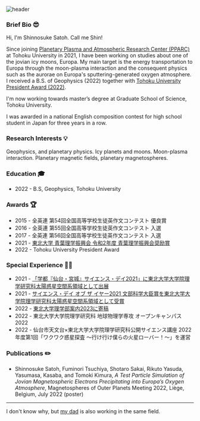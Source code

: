 ![header](https://user-images.githubusercontent.com/96368274/184382498-d4efb96e-4ef7-49c9-bfb2-f4b604412c6a.jpg)

### Brief Bio 😎

Hi, I'm Shinnosuke Satoh. Call me Shin!

Since joining [Planetary Plasma and Atmospheric Research Center (PPARC)](https://pparc.gp.tohoku.ac.jp/) at Tohoku University in 2021, I have been working on studies about one of the jovian icy moons, Europa. My main target is the energy transportation to Europa through the moon-plasma interaction and the consequent physics such as the aurorae on Europa's sputtering-generated oxygen atmosphere. I received a B.S. of Geophysics (2022) together with [Tohoku University President Award (2022)](https://pparc.gp.tohoku.ac.jp/20220325_presidents_award/).

I'm now working towards master’s degree at Graduate School of Science, Tohoku University.

I was awarded in a national English composition contest for high school student in Japan for three years in a row.


### Research Interests 💡
Geophysics, and planetary physics. Icy planets and moons. Moon-plasma interaction. Planetary magnetic fields, planetary magnetospheres.


### Education 🎓
- 2022 - B.S, Geophysics, Tohoku University


### Awards 🏆
- 2015 - 全英連 第54回全国高等学校生徒英作文コンテスト 優良賞
- 2016 - 全英連 第55回全国高等学校生徒英作文コンテスト 入選
- 2017 - 全英連 第56回全国高等学校生徒英作文コンテスト 入選
- 2021 - [東北大学 青葉理学振興会 令和2年度 青葉理学振興会奨励賞](https://www.sci.tohoku.ac.jp/aoba-society/20210326-11460.html)
- 2022 - Tohoku University President Award


### Special Experience 🕺🏻
- 2021 - [「学都『仙台・宮城』サイエンス・デイ2021」に東北大学大学院理学研究科太陽惑星空間系領域として出展](http://www.science-day.com/program/?ID=e2021-785)
- 2021 - [サイエンス・デイ オブ ザ イヤー2021 文部科学大臣賞を東北大学大学院理学研究科太陽惑星空間系領域として受賞](https://science-community.jp/サイエンス・デイ-オブ-ザ-イヤー2021（第５回）の結/)
- 2022 - [東北大学理学部案内2023に寄稿](https://www.sci.tohoku.ac.jp/about/pdf/sci_annai2023.pdf)
- 2022 - 東北大学大学院理学研究科 地球物理学専攻 オープンキャンパス2022
- 2022 - 仙台市天文台×東北大学大学院理学研究科公開サイエンス講座 2022年度第1回「ワクワク惑星探査 ～行け行け僕らの火星ローバー！～」を運営


### Publications ✏️
- Shinnosuke Satoh, Fuminori Tsuchiya, Shotaro Sakai, Rikuto Yasuda, Yasumasa, Kasaba, and Tomoki Kimura, *A Test Particle Simulation of Jovian Magnetospheric Electrons Precipitating into Europa’s Oxygen Atmosphere*, Magnetospheres of Outer Planets Meeting 2022, Liège, Belgium, July 2022 (poster) 

---

I don't know why, but [my dad](https://researchmap.jp/tsatoh_isas) is also working in the same field.

<!--
**ShinnosukeSatoh/ShinnosukeSatoh** is a ✨ _special_ ✨ repository because its `README.md` (this file) appears on your GitHub profile.

Here are some ideas to get you started:

- 🔭 I’m currently working on ...
- 🌱 I’m currently learning ...
- 👯 I’m looking to collaborate on ...
- 🤔 I’m looking for help with ...
- 💬 Ask me about ...
- 📫 How to reach me: ...
- 😄 Pronouns: ...
- ⚡ Fun fact: ...
-->
